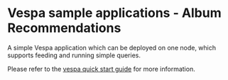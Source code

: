 <!-- Copyright 2017 Yahoo Holdings. Licensed under the terms of the Apache 2.0 license. See LICENSE in the project root. -->
# Vespa sample applications - Album Recommendations

A simple Vespa application which can be deployed on one node, which supports
feeding and running simple queries.

Please refer to the
[vespa quick start guide](https://docs.vespa.ai/en/vespa-quick-start.html)
for more information.
